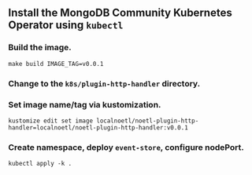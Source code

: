 ## Install the MongoDB Community Kubernetes Operator using `kubectl`

### Build the image.
```
make build IMAGE_TAG=v0.0.1
```

### Change to the `k8s/plugin-http-handler` directory.

### Set image name/tag via kustomization.
```
kustomize edit set image localnoetl/noetl-plugin-http-handler=localnoetl/noetl-plugin-http-handler:v0.0.1
```

### Create namespace, deploy `event-store`, configure nodePort.
```
kubectl apply -k .
```
